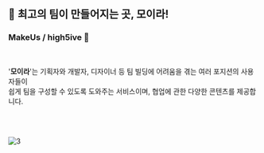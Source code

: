 <br><br>
## :seedling: 최고의 팀이 만들어지는 곳, 모이라!

### MakeUs / high5ive :wave:

<br>

'**모이라**'는 기획자와 개발자, 디자이너 등 팀 빌딩에 어려움을 겪는 여러 포지션의 사용자들이 <br>쉽게 팀을 구성할 수 있도록 도와주는 서비스이며, 협업에 관한 다양한 콘텐츠를 제공합니다.

<br><br>

![3](https://user-images.githubusercontent.com/32799078/113424770-acd31d80-940b-11eb-9810-a5b979dc60dc.png)



